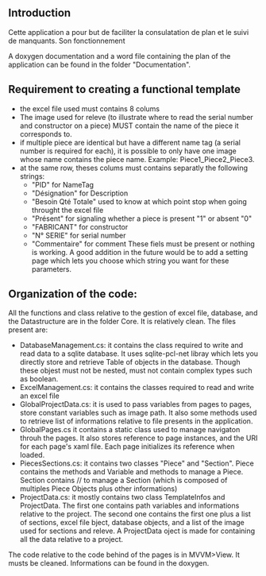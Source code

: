 ##  Introduction 
Cette application a pour but de faciliter la consulatation de plan et le suivi de manquants.
Son fonctionnement

A doxygen documentation and a word file containing the plan of the application can be found in the folder "Documentation".

## Requirement to creating a functional template
-  the excel file used must contains 8 colums
-  The image used for releve (to illustrate where to read the serial number and constructor on a piece) MUST contain the name of the piece it corresponds to.
-  if multiple piece are identical but have a different name tag (a serial number is required for each), it is possible to only have one image whose name contains the piece name. Example: Piece1_Piece2_Piece3.
- at  the same row, theses colums must contains separatly the following strings:
  - "PID" for NameTag
  - "Désignation" for Description
  - "Besoin Qté Totale" used to know at which point   stop when going throught the excel file
  - "Présent" for signaling whether a piece is present "1" or absent "0"
  - "FABRICANT" for constructor
  - "N° SERIE" for serial number
  - "Commentaire" for comment
These fiels must be present or nothing is working.
A good addition in the future would be to add a setting page which lets you choose which string you want for these parameters.

## Organization of the code:

All the functions and class relative to the gestion of excel file, database, and the Datastructure are in the folder Core. It is relatively clean.
The files present are:
- DatabaseManagement.cs: it contains the class required to write and read data to a sqlite database. It uses sqlite-pcl-net libray which lets you directly store and retrieve Table of objects in the database. Though these objest must not be nested, must not contain complex types such as boolean.
- ExcelManagement.cs: it contains the classes required to read and write an excel file
- GlobalProjectData.cs: it is used to pass variables from pages to pages, store constant variables such as image path. It also some methods used to retrieve list of informations relative to file presents in the application.
- GlobalPages.cs it contains a static class used to manage navigaton throuh the pages. It also stores reference to page instances, and the URI for each page's xaml file. Each page initializes its reference when loaded.
- PiecesSections.cs: it contains two classes "Piece" and "Section". Piece contains the methods and Variable and methods to manage a Piece. Section contains // to manage a Section (which is composed of multiples Piece Objects plus other informations)
- ProjectData.cs: it mostly contains two class TemplateInfos and ProjectData. The first one contains path variables and informations relative to the project. The second one contains the first one plus a list of sections, excel file bject, database objects, and a list of the image used for sections and releve. A ProjectData oject is made for containing all the data relative to a project.

The code relative to the code behind of the pages is in MVVM>View. It musts be cleaned. Informations can be found in the doxygen.